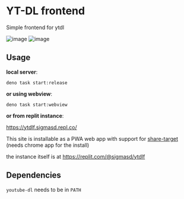 # YT-DL frontend

Simple frontend for ytdl

![image](https://user-images.githubusercontent.com/22427111/194400540-cef665b0-aa37-4a52-8bbe-8b5c5340bd02.png)
![image](https://user-images.githubusercontent.com/22427111/194400380-0a9b5986-b94d-486a-a21f-dd47038bd9e5.png)

## Usage

**local server**:

`deno task start:release`

**or using webview**:

`deno task start:webview`

**or from replit instance**:

https://ytdlf.sigmasd.repl.co/

This site is installable as a PWA web app with support for
[share-target](https://web.dev/web-share-target/) (needs chrome app for the install)

the instance itself is at https://replit.com/@sigmasd/ytdlf

## Dependencies

`youtube-dl` needs to be in `PATH`

